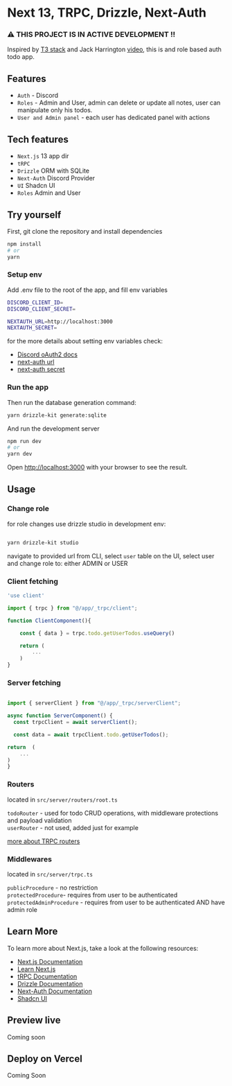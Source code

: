 

# Next 13, TRPC, Drizzle, Next-Auth

### ⚠️ THIS PROJECT IS IN ACTIVE DEVELOPMENT !!

Inspired by [T3 stack](https://create.t3.gg/) and Jack Harrington [video](https://www.youtube.com/watch?v=qCLV0Iaq9zU&t=569s), this is and role based auth todo app.


## Features

- ``Auth`` - Discord
- ``Roles`` - Admin and User, admin can delete or update all notes, user can manipulate only his todos.
- ``User and Admin panel`` - each user has dedicated panel with actions

## Tech features
- ``Next.js`` 13 app dir 
- `tRPC` 
- ``Drizzle`` ORM with SQLite 
- ``Next-Auth`` Discord Provider
- ``UI`` Shadcn UI
- ``Roles`` Admin and User

## Try yourself
First, git clone the repository and install dependencies

```bash
npm install
# or
yarn

```

### Setup env

Add .env file to the root of the app, and fill env variables

```bash
DISCORD_CLIENT_ID=
DISCORD_CLIENT_SECRET=

NEXTAUTH_URL=http://localhost:3000
NEXTAUTH_SECRET=

```

for the more details about setting env variables check:

- [Discord oAuth2 docs](https://discord.com/developers/docs/topics/oauth2) 
- [next-auth url ](https://next-auth.js.org/getting-started/example#deploying-to-production)
- [next-auth secret](https://next-auth.js.org/configuration/options#secret) 


### Run the app

Then run the database generation command:

```bash
yarn drizzle-kit generate:sqlite
```

And run the development server

```bash
npm run dev
# or
yarn dev
```

Open [http://localhost:3000](http://localhost:3000) with your browser to see the result.


## Usage

### Change role

for role changes use drizzle studio in development env:

```bash

yarn drizzle-kit studio

```

navigate to provided url from CLI, select `user` table on the UI, select user and change role to: either ADMIN or USER

### Client fetching

```typescript
'use client'

import { trpc } from "@/app/_trpc/client";

function ClientComponent(){

    const { data } = trpc.todo.getUserTodos.useQuery()

    return (
        ...
    )
}
```

### Server fetching

```typescript

import { serverClient } from "@/app/_trpc/serverClient";

async function ServerComponent() {
  const trpcClient = await serverClient();

  const data = await trpcClient.todo.getUserTodos();

return  (
    ...
)
}
```

### Routers

located in `src/server/routers/root.ts` <br/>

``todoRouter`` - used for todo CRUD operations, with middleware protections and payload validation <br/>
``userRouter`` - not used, added just for example <br/>

[more about TRPC routers](https://trpc.io/docs/server/routers)

### Middlewares

located in `src/server/trpc.ts`

``publicProcedure`` - no restriction <br/>
``protectedProcedure``- requires from user to be authenticated <br/>
``protectedAdminProcedure`` - requires from user to be authenticated AND have admin role <br/>

## Learn More

To learn more about Next.js, take a look at the following resources:

- [Next.js Documentation](https://nextjs.org/docs) 
- [Learn Next.js](https://nextjs.org/learn) 
- [tRPC Documentation](https://trpc.io/docs/)
- [Drizzle Documentation](https://orm.drizzle.team/)
- [Next-Auth Documentation](https://next-auth.js.org/)
- [Shadcn UI](https://ui.shadcn.com/)


## Preview live
Coming soon

## Deploy on Vercel

Coming Soon
